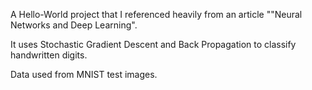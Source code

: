 A Hello-World project that I referenced heavily from an article ""Neural Networks and Deep Learning".

It uses Stochastic Gradient Descent and Back Propagation to classify handwritten digits.

Data used from MNIST test images.
